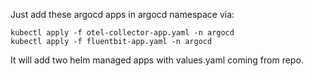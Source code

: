 Just add these argocd apps in argocd namespace via:

```
kubectl apply -f otel-collector-app.yaml -n argocd
kubectl apply -f fluentbit-app.yaml -n argocd
```

It will add two helm managed apps with values.yaml coming from repo.
